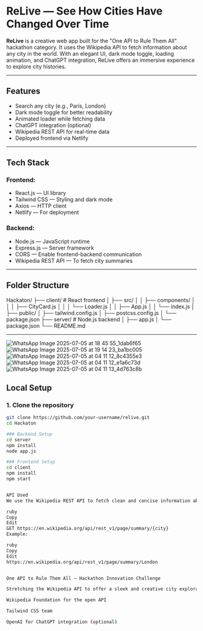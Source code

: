 # ReLive — See How Cities Have Changed Over Time

**ReLive** is a creative web app built for the "One API to Rule Them All" hackathon category. It uses the Wikipedia API to fetch information about any city in the world. With an elegant UI, dark mode toggle, loading animation, and ChatGPT integration, ReLive offers an immersive experience to explore city histories.

---

## Features

- Search any city (e.g., Paris, London)
- Dark mode toggle for better readability
- Animated loader while fetching data
- ChatGPT integration (optional)
- Wikipedia REST API for real-time data
- Deployed frontend via Netlify

---

## Tech Stack

### Frontend:
- React.js — UI library
- Tailwind CSS — Styling and dark mode
- Axios — HTTP client
- Netlify — For deployment

### Backend:
- Node.js — JavaScript runtime
- Express.js — Server framework
- CORS — Enable frontend-backend communication
- Wikipedia REST API — To fetch city summaries

---

## Folder Structure

Hackaton/
├── client/ # React frontend
│ ├── src/
│ │ ├── components/
│ │ │ ├── CityCard.js
│ │ │ └── Loader.js
│ │ ├── App.js
│ │ └── index.js
│ ├── public/
│ ├── tailwind.config.js
│ ├── postcss.config.js
│ └── package.json
├── server/ # Node.js backend
│ ├── app.js
│ └── package.json
└── README.md

---

![WhatsApp Image 2025-07-05 at 18 45 55_1dab6f65](https://github.com/user-attachments/assets/8524440f-c438-4ed0-af2d-92c5350519b9)
![WhatsApp Image 2025-07-05 at 19 14 23_ba1bc005](https://github.com/user-attachments/assets/4c59a1fa-bb73-410a-b49c-905f8dbe276c)
![WhatsApp Image 2025-07-05 at 04 11 12_8c4355e3](https://github.com/user-attachments/assets/b686880e-9207-4947-af14-245a588d4062)
![WhatsApp Image 2025-07-05 at 04 11 12_e1a6c73d](https://github.com/user-attachments/assets/669e9568-d6a9-490f-9ce0-ec9daf09f960)
![WhatsApp Image 2025-07-05 at 04 11 13_4d763c8b](https://github.com/user-attachments/assets/bbc853db-efa4-4062-b78c-ddb057a69ed9)

## Local Setup

### 1. Clone the repository
```bash
git clone https://github.com/your-username/relive.git
cd Hackaton

### Backend Setup
cd server
npm install
node app.js

### Frontend Setup
cd client
npm install
npm start


API Used
We use the Wikipedia REST API to fetch clean and concise information about cities using this endpoint:

ruby
Copy
Edit
GET https://en.wikipedia.org/api/rest_v1/page/summary/{city}
Example:

ruby
Copy
Edit
https://en.wikipedia.org/api/rest_v1/page/summary/London


One API to Rule Them All — Hackathon Innovation Challenge

Stretching the Wikipedia API to offer a sleek and creative city exploration experience.

Wikipedia Foundation for the open API

Tailwind CSS team

OpenAI for ChatGPT integration (optional)








